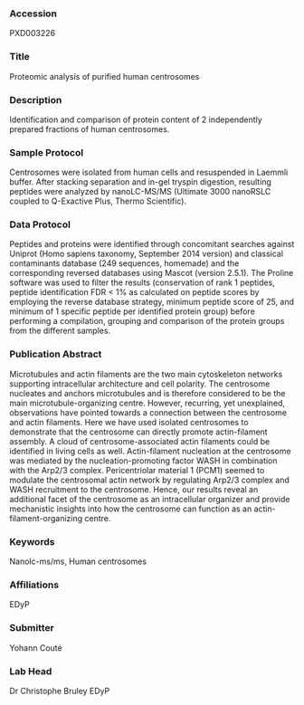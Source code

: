 ### Accession
PXD003226

### Title
Proteomic analysis of purified human centrosomes

### Description
Identification and comparison of protein content of 2 independently prepared fractions of human centrosomes.

### Sample Protocol
Centrosomes were isolated from human cells and resuspended in Laemmli buffer. After stacking separation and in-gel tryspin digestion, resulting peptides were analyzed by nanoLC-MS/MS (Ultimate 3000 nanoRSLC coupled to Q-Exactive Plus, Thermo Scientific).

### Data Protocol
Peptides and proteins were identified through concomitant searches against Uniprot (Homo sapiens taxonomy, September 2014 version) and classical contaminants database (249 sequences, homemade) and the corresponding reversed databases using Mascot (version 2.5.1). The Proline software was used to filter the results (conservation of rank 1 peptides, peptide identification FDR < 1% as calculated on peptide scores by employing the reverse database strategy, minimum peptide score of 25, and minimum of 1 specific peptide per identified protein group) before performing a compilation, grouping and comparison of the protein groups from the different samples.

### Publication Abstract
Microtubules and actin filaments are the two main cytoskeleton networks supporting intracellular architecture and cell polarity. The centrosome nucleates and anchors microtubules and is therefore considered to be the main microtubule-organizing centre. However, recurring, yet unexplained, observations have pointed towards a connection between the centrosome and actin filaments. Here we have used isolated centrosomes to demonstrate that the centrosome can directly promote actin-filament assembly. A cloud of centrosome-associated actin filaments could be identified in living cells as well. Actin-filament nucleation at the centrosome was mediated by the nucleation-promoting factor WASH in combination with the Arp2/3 complex. Pericentriolar material 1 (PCM1) seemed to modulate the centrosomal actin network by regulating Arp2/3 complex and WASH recruitment to the centrosome. Hence, our results reveal an additional facet of the centrosome as an intracellular organizer and provide mechanistic insights into how the centrosome can function as an actin-filament-organizing centre.

### Keywords
Nanolc-ms/ms, Human centrosomes

### Affiliations
EDyP

### Submitter
Yohann Couté

### Lab Head
Dr Christophe Bruley
EDyP


